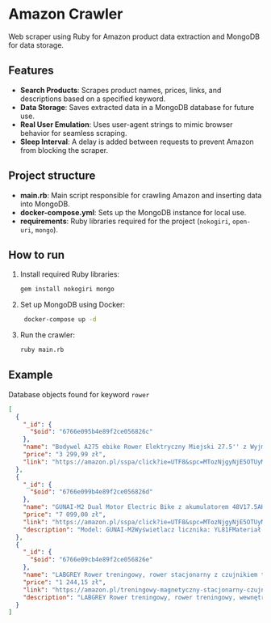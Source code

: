 # Amazon Crawler

Web scraper using Ruby for Amazon product data extraction and MongoDB for data storage.

## Features

- **Search Products**: Scrapes product names, prices, links, and descriptions based on a specified
  keyword.
- **Data Storage**: Saves extracted data in a MongoDB database for future use.
- **Real User Emulation**: Uses user-agent strings to mimic browser behavior for seamless scraping.
- **Sleep Interval**: A delay is added between requests to prevent Amazon from blocking the scraper.

## Project structure

- **main.rb**: Main script responsible for crawling Amazon and inserting data into MongoDB.
- **docker-compose.yml**: Sets up the MongoDB instance for local use.
- **requirements**: Ruby libraries required for the project (`nokogiri`, `open-uri`, `mongo`).

## How to run

1. Install required Ruby libraries:
   ```bash
   gem install nokogiri mongo
   ```
2. Set up MongoDB using Docker:
   ```bash
    docker-compose up -d
   ```
3. Run the crawler:
    ```bash
    ruby main.rb
    ```

## Example
Database objects found for keyword `rower`

```json
[
  {
    "_id": {
      "$oid": "6766e095b4e89f2ce056826c"
    },
    "name": "Bodywel A275 ebike Rower Elektryczny Miejski 27.5'' z Wyjmowanym Akumulatorem 36V 15.6Ah, Wyświetlacz LED 4.5 cala, Maksymalny Zasięg 100km, Hamulce Tarczowe, Rower Elektryczny Górski dla Dorosłych",
    "price": "3 299,99 zł",
    "link": "https://amazon.pl/sspa/click?ie=UTF8&spc=MTozNjgyNjE5OTUyMjEwMDA5OjE3MzQ3OTUzOTU6c3BfYXRmOjMwMDMyODY5NDA5NTAzMjo6MDo6&url=%2FBodywel-A275-Elektryczny-Akumulatorem-Wy%25C5%259Bwietlacz%2Fdp%2FB0CNKG651K%2Fref%3Dsr_1_3_sspa%3Fdib%3DeyJ2IjoiMSJ9.1TVghSVPBIv524RTdOtnLEQj1dTynGigxhwQ2y4wqmYiawt8orMXsUcrMy5ijGAn_G85vM19jsI8pMx9BLM0bTcO_jiAOBlIIuUJFK4sae-aa2mxkNeO6Sa8BBbes9XgEORiyB66VvdPs0MBW5guzy8rIENn76GztYgnnxPJEvPryJtxetfDTHiBBhO4y-maMbH8Bt-8nE-Qj0_d2xM-th_ffbsPLSee9DbdlTZydmLh9hyFpbwyBLXSCPJHrAji-sfxTeyDN1RwuhQd-iuv4iodMIFDM_NkOjtr3Pr8G2E.DjdL3G-dzrb2jK-d0QSaIWNoS7zuHoWSdN6QGViE2vQ%26dib_tag%3Dse%26keywords%3Drower%26qid%3D1734795395%26sr%3D8-3-spons%26sp_csd%3Dd2lkZ2V0TmFtZT1zcF9hdGY%26psc%3D1"
  },
  {
    "_id": {
      "$oid": "6766e099b4e89f2ce056826d"
    },
    "name": "GUNAI-M2 Dual Motor Electric Bike z akumulatorem 48V17.5AH, 7-biegowy rower z pełnym zawieszeniem Fat Tire",
    "price": "7 099,00 zł",
    "link": "https://amazon.pl/sspa/click?ie=UTF8&spc=MTozNjgyNjE5OTUyMjEwMDA5OjE3MzQ3OTUzOTU6c3BfYXRmOjMwMDM2NDg5OTQ1MDAzMjo6MDo6&url=%2FGUNAI-M2-akumulatorem-48V17-5AH-7-biegowy-zawieszeniem%2Fdp%2FB0D17G5916%2Fref%3Dsr_1_4_sspa%3Fdib%3DeyJ2IjoiMSJ9.1TVghSVPBIv524RTdOtnLEQj1dTynGigxhwQ2y4wqmYiawt8orMXsUcrMy5ijGAn_G85vM19jsI8pMx9BLM0bTcO_jiAOBlIIuUJFK4sae-aa2mxkNeO6Sa8BBbes9XgEORiyB66VvdPs0MBW5guzy8rIENn76GztYgnnxPJEvPryJtxetfDTHiBBhO4y-maMbH8Bt-8nE-Qj0_d2xM-th_ffbsPLSee9DbdlTZydmLh9hyFpbwyBLXSCPJHrAji-sfxTeyDN1RwuhQd-iuv4iodMIFDM_NkOjtr3Pr8G2E.DjdL3G-dzrb2jK-d0QSaIWNoS7zuHoWSdN6QGViE2vQ%26dib_tag%3Dse%26keywords%3Drower%26qid%3D1734795395%26sr%3D8-4-spons%26sp_csd%3Dd2lkZ2V0TmFtZT1zcF9hdGY%26psc%3D1",
    "description": "Model: GUNAI-M2Wyświetlacz licznika: YL81FMateriał ramy: AL6061Akumulator: 48 V, 17,5 Ah, akumulator, 840 WhCzas ładowania: 6– godzinyMoc silnika: Podwójny silnik z przodu i z tyłuMoment obrotowy: 130N.MPoziom prędkości: 5Mechaniczna zmiana biegów: 7 biegówTryby jazdy: Jazda na rowerze przez człowieka /wspomagane Do użytku podczas jazdy na rowerze/jazdy wyłącznie na napędzie elektrycznymOpona: 26x4,0 ChaoyangHamulec: hamulec olejowyAmortyzator: amortyzatory przednie i tylneZdolność pokonywania wzniesień: 30°Przebieg czystej energii elektrycznej: 45 kmPrzebieg pomocy: 55kmMaksymalne obciążenie: 150 kgOdpowiednia wysokość: 165-195 cmPoziom wodoodporności: IP5 Masa netto roweru: 41 kgWaga akumulatora: 4,8 kgMasa brutto: 50 kgRozmiar produktu: 210*72*120cmWielkość opakowania: 170*30*83cmp>"
  },
  {
    "_id": {
      "$oid": "6766e09cb4e89f2ce056826e"
    },
    "name": "LABGREY Rower treningowy, rower stacjonarny z czujnikiem tętna i wygodną poduszką do siedzenia, cichy rower fitness do domu, treningu cardio",
    "price": "1 244,15 zł",
    "link": "https://amazon.pl/treningowy-magnetyczny-stacjonarny-czujnikiem-siedzenia/dp/B0CCYWBDDV/ref=sr_1_5?dib=eyJ2IjoiMSJ9.1TVghSVPBIv524RTdOtnLEQj1dTynGigxhwQ2y4wqmYiawt8orMXsUcrMy5ijGAn_G85vM19jsI8pMx9BLM0bTcO_jiAOBlIIuUJFK4sae-aa2mxkNeO6Sa8BBbes9XgEORiyB66VvdPs0MBW5guzy8rIENn76GztYgnnxPJEvPryJtxetfDTHiBBhO4y-maMbH8Bt-8nE-Qj0_d2xM-th_ffbsPLSee9DbdlTZydmLh9hyFpbwyBLXSCPJHrAji-sfxTeyDN1RwuhQd-iuv4iodMIFDM_NkOjtr3Pr8G2E.DjdL3G-dzrb2jK-d0QSaIWNoS7zuHoWSdN6QGViE2vQ&dib_tag=se&keywords=rower&qid=1734795395&sr=8-5",
    "description": "LABGREY Rower treningowy, rower treningowy, wewnętrzny rower treningowy z ekranem LCD, cichy do domowego treningu cardio, regulowana kierownica i siedzisko [Heavy Duty Indoor Exercise Bike]: Wykonany z komercyjnej stali, ten rower fitness ma solidną konstrukcję, która może wspierać użytkowników o wadze do 136 kg. Cztery poziome pokrętła regulacji z przodu i z tyłu zapewniają wyjątkową stabilność na różnych powierzchniach. [Magnetycznie sterowany rower treningowy]: Potężny magnetyczny system oporu zapewnia płynną i precyzyjną kontrolę oporu, co umożliwia bezproblemowe dostosowanie programu treningowego. Niezależnie od tego, czy jesteś początkującym, czy profesjonalnym sportowcem, łatwo jest osiągnąć spersonalizowaną intensywność ćwiczeń, naśladując górzysty lub płaski teren. [Inteligentne śledzenie fitnessu]: Nowy cyfrowy monitor ciekłokrystaliczny skrupulatnie wyświetla dane dotyczące ćwiczeń, w tym czas trwania, prędkość, dystans, całkowity przebieg (licznik kilometrów), tętno i szacowanie ilości spalonych kalorii. Czujnik tętna umieszczony na kierownicy monitoruje tętno i dostarcza szczegółowych danych na temat stanu fizycznego. [Cichy rower stacjonarny]: Dzięki konstrukcji magnetycznego systemu oporu rower fitness obraca się cicho, dzięki czemu nie przeszkadza członkom rodziny ani sąsiadom, co pozwala cieszyć się spokojnym treningiem w dowolnym momencie. Ponadto system hamowania awaryjnego zwiększa bezpieczeństwo, umożliwiając bezpieczne zatrzymanie przez cały czas."
  }
]
```